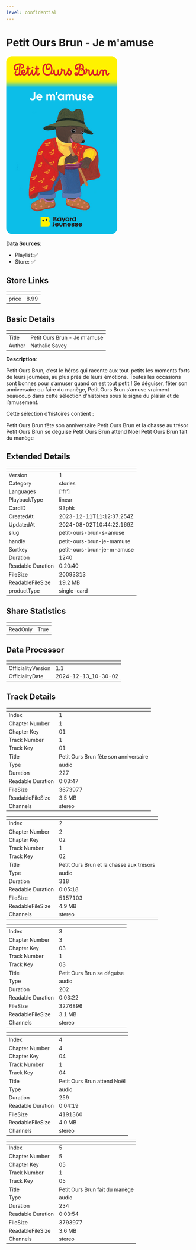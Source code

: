 ```yaml
---
level: confidential
---
```

# Petit Ours Brun - Je m'amuse

![card_[93phk].png](../../img/cards/card_[93phk].png)

**Data Sources**: 

- Playlist:✅
- Store: ✅


## Store Links

| <!-- --> | <!-- --> |
| - | - |
| price | 8.99 |


## Basic Details

| <!-- --> | <!-- --> |
| - | - |
| Title | Petit Ours Brun - Je m'amuse |
| Author | Nathalie Savey |

**Description**:

Petit Ours Brun, c’est le héros qui raconte aux tout-petits les moments forts de leurs journées, au plus près de leurs émotions. Toutes les occasions sont bonnes pour s’amuser quand on est tout petit ! Se déguiser, fêter son anniversaire ou faire du manège, Petit Ours Brun s’amuse vraiment beaucoup dans cette sélection d’histoires sous le signe du plaisir et de l’amusement.

Cette sélection d’histoires contient :

Petit Ours Brun fête son anniversaire
Petit Ours Brun et la chasse au trésor
Petit Ours Brun se déguise
Petit Ours Brun attend Noël
Petit Ours Brun fait du manège


## Extended Details

| <!-- --> | <!-- --> |
| - | - |
| Version | 1 |
| Category | stories |
| Languages | ['fr'] |
| PlaybackType | linear |
| CardID | 93phk |
| CreatedAt | 2023-12-11T11:12:37.254Z |
| UpdatedAt | 2024-08-02T10:44:22.169Z |
| slug | petit-ours-brun-s-amuse |
| handle | petit-ours-brun-je-mamuse |
| Sortkey | petit-ours-brun-je-m-amuse |
| Duration | 1240 |
| Readable Duration | 0:20:40 |
| FileSize | 20093313 |
| ReadableFileSize | 19.2 MB |
| productType | single-card |


## Share Statistics

| <!-- --> | <!-- --> |
| - | - |
| ReadOnly | True |


## Data Processor

| <!-- --> | <!-- --> |
| - | - |
| OfficialityVersion | 1.1
| OfficialityDate | 2024-12-13_10-30-02


## Track Details

| <!-- --> | <!-- --> |
| - | - |
| Index | 1 |
| Chapter Number | 1 |
| Chapter Key | 01 |
| Track Number | 1 |
| Track Key | 01 |
| Title | Petit Ours Brun fête son anniversaire |
| Type | audio |
| Duration | 227 |
| Readable Duration | 0:03:47 |
| FileSize | 3673977 |
| ReadableFileSize | 3.5 MB |
| Channels | stereo |

| <!-- --> | <!-- --> |
| - | - |
| Index | 2 |
| Chapter Number | 2 |
| Chapter Key | 02 |
| Track Number | 1 |
| Track Key | 02 |
| Title | Petit Ours Brun et la chasse aux trésors |
| Type | audio |
| Duration | 318 |
| Readable Duration | 0:05:18 |
| FileSize | 5157103 |
| ReadableFileSize | 4.9 MB |
| Channels | stereo |

| <!-- --> | <!-- --> |
| - | - |
| Index | 3 |
| Chapter Number | 3 |
| Chapter Key | 03 |
| Track Number | 1 |
| Track Key | 03 |
| Title | Petit Ours Brun se déguise |
| Type | audio |
| Duration | 202 |
| Readable Duration | 0:03:22 |
| FileSize | 3276896 |
| ReadableFileSize | 3.1 MB |
| Channels | stereo |

| <!-- --> | <!-- --> |
| - | - |
| Index | 4 |
| Chapter Number | 4 |
| Chapter Key | 04 |
| Track Number | 1 |
| Track Key | 04 |
| Title | Petit Ours Brun attend Noël |
| Type | audio |
| Duration | 259 |
| Readable Duration | 0:04:19 |
| FileSize | 4191360 |
| ReadableFileSize | 4.0 MB |
| Channels | stereo |

| <!-- --> | <!-- --> |
| - | - |
| Index | 5 |
| Chapter Number | 5 |
| Chapter Key | 05 |
| Track Number | 1 |
| Track Key | 05 |
| Title | Petit Ours Brun fait du manège |
| Type | audio |
| Duration | 234 |
| Readable Duration | 0:03:54 |
| FileSize | 3793977 |
| ReadableFileSize | 3.6 MB |
| Channels | stereo |

